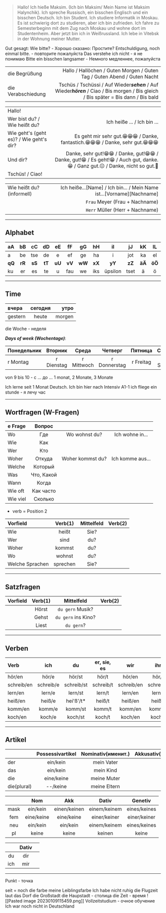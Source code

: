 > Hallo! Ich hieße Maksim. (Ich bin Maksim/ Mein Name ist Maksim Halynchik). Ich spreche Russisch, ein bisschen Englisch und ein bisschen Deutsch. Ich bin Student. Ich studiere Informatik in Moskau. Es ist schwierig dort zu studieren, aber ich bin zufrieden. Ich fahre zu Semesterbeginn mit dem Zug nach Moskau und wohne dort im Studentenheim. Aber jetzt bin ich in Weißrussland. Ich lebe in Vitebsk in der Wohnung meiner Mutter.


Gut gesagt: Wie bitte? - Хорошо сказано: Простите?
Entschuldigung, noch einmal bitte. - повторите пожалуйста
Das verstehe ich nicht - я не понимаю
Bitte ein bisschen langsamer - Немного медленнее, пожалуйста

|                    |                                                                                                                                       |
| :----------------- | ------------------------------------------------------------------------------------------------------------------------------------: |
| die Begrüßung      | Hallo / Hallöchen / Guten Morgen / Guten Tag / Guten Abend / Guten Nacht                                                              |
| die Verabschiedung | Tschüs / Tschüssi / Auf Wieder***sehen*** / Auf Wieder***hören*** / Ciao / Bis morgen / Bis gleich / Bis später = Bis dann / Bis bald |

|                                         |                                                                                                                                                                                       |
| :-------------------------------------- | ------------------------------------------------------------------------------------------------------------------------------------------------------------------------------------: |
| Hallo!                                  |                                                                                                                                                                                       |
| Wer bist du? / Wie heißt du?            | Ich heiße ... / Ich bin ...                                                                                                                                                           |
| Wie geht's (geht es)? / Wie geht's dir? | Es geht mir sehr gut.&#128513;&#128513;&#128513; / Danke, fantastich.&#128513;&#128513;&#128513; / Danke, sehr gut.&#128513;&#128513;&#128513;                                                 |
| Und dir?                                | Danke, sehr gut!&#128513;&#128513; / Danke, gut!&#128513;&#128513; / Danke, gut!&#128513; / Es geht!&#128513; / Auch gut, danke.&#128513; / Ganz gut.&#128528; / Danke, nicht so gut.&#128577; |
| Tschüs! / Ciao!                         |                                                                                                                                                                                       |

|                              |                                                                       |
| :--------------------------- | --------------------------------------------------------------------: |
| Wie heißt du? (informell)    | Ich heiße...[Name] / Ich bin... / Mein Name ist...[Vorname][Nachname] |
|                              | `Frau` Meyer  (Frau + Nachname)                                        |
|                              | `Herr` Müller (Herr + Nachname)                                        |

<hr />

## Alphabet

| aA   | bB   | cC   | dD   | eE   | fF   | gG   | hH   | iI      | jJ   | kK   | lL   | mM   | nN     | oO  | pP  |
| :--- | :--: | :--: | :--: | :--: | :--: | :--: | :--: | :-----: | :--: | :--: | :--: | :--: | :----: | :-: | :-: |
| a    | be   | tse  | de   | e    | ef   | ge   | ha   | i       | jot  | ka   | el   | em   | en     | o   | pe  |
|**qQ**|**rR**|**sS**|**tT**|**uU**|**vV**|**wW**|**xX**|**yY**   |**zZ**|**äÄ**|**öÖ**|**üÜ**|**ß**   |
| ku   | er   | es   | te   | u    | fau  | we   | iks  | üpsilon | tset | ä    | ö    | ü    | estset |

<hr />

## Time

| вчера   | сегодня | утро   |
| :------ | :-----: | -----: |
| gestern | heute   | morgen |

die Woche - неделя

***Days of week (Wochentage)***:

| Понедельник | Вторник    | Среда      | Четверг      | Пятница   | Суббота   | Воскресенье |
| :---------- | :--------: |:---------: | :----------: | :-------: |:--------: | ----------: |
| r Montag    | r Dienstag | r Mittwoch | r Donnerstag | r Freitag | r Samstag | r Sonntag   |

von 9 bis 10 - с ... до ...
1 monat, 2 Monate, 3 Monate

Ich lerne seit 1 Monat Deutsch. Ich bin hier nach Intensiv A1-1
ich fliege ein stunde - я лечу час

<hr />

## Wortfragen (W-Fragen)

| e Frage  | Вопрос     |                  |                  |
| :------- | :---------: | :--------------: | :--------------: |
| Wo       | Где        | Wo wohnst du?    | Ich wohne in...  |
| Wie      | Как        |
| Wer      | Кто        |
| Woher    | Откуда     | Woher kommst du? | Ich komme aus... |
| Welche   | Который    |
| Was      | Что, Какой |
| Wann     | Когда      |
| Wie oft  | Как часто  |
| Wie viel | Сколько    |

- verb = Position 2

| Vorfield        | Verb(1)  | Mittelfeld | Verb(2) |
| :-------------- | :------: | :--------: | ------: |
| Wie             | heißt    | Sie?       |
| Wer             | sind     | du?        |
| Woher           | kommst   | du?        |
| Wo              | wohnst   | du?        |
| Welche Sprachen | sprechen | Sie?       |

<hr />

## Satzfragen

| Vorfield        | Verb(1)  | Mittelfeld         | Verb(2) |
| :-------------- | :------: | :----------------: | ------: |
|                 | Hörst    | `du gern` Musik?    |
|                 | Gehst    | `du gern` ins Kino? |
|                 | Liest    | `du gern`?          |


<hr />

## Verben

| Verb      | ich       | du         | er, sie, es | wir        | ihr       | Sie        | 
| :-------- | :-------: | :--------: | :---------: | :--------: | :-------: | ---------: |
| hör/en    | hör/e     | hör/st     | hör/t       | hör/en     | hör/t     | hör/en     |
| schreib/en| schreib/e | schreib/st | schreib/t   | schreib/en | schreib/t | schreib/en |
| lern/en   | lern/e    | lern/st    | lern/t      | lern/en    | lern/t    | lern/en    |
| heiß/en   | heiß/e    | hei'ß'/t*  | heiß/t      | heiß/en    | heiß/t    | heiß/en    |
| komm/en   | komm/e    | komm/st    | komm/t      | komm/en    | komm/t    | komm/en    |
| koch/en   | koch/e    | koch/st    | koch/t      | koch/en    | koch/t    | koch/en    |

<hr />

## Artikel

|             | Possessivartikel | Nominativ(именит.) | Akkusativ(винительный) |
| :---------- | :--------------: | :----------------: | ---------------------: |
| der         | ein/kein         | mein Vater         | meinen Vater           |
| das         | ein/kein         | mein Kind          | mein Kind              |
| die         | eine/keine       | meine Muter        | meine Mutter           |
| die(plural) | --/keine         | meine Eltern       | meine Eltern           |

|      | Nom        | Akk          | Dativ        | Genetiv      |
| :--: | :--------: | :----------: | :----------: | :----------: |
| mask | ein/kein   | einen/keinen | einem/keinem | eines/keines |
| fem  | eine/keine | eine/keine   | einer/keiner | einer/keiner |
| neu  | ein/kein   | ein/kein     | einem/keinem | eines/keines |
|pl    | keine      | keine        | keinen       | keine        |


|     | Dativ |     |
| :-: | :---: | :-: |
| du  | dir   |     |
| ich | mir   |     |

<hr />

Punkt - точка

seit = noch
die farbe 
meine Leiblingsfarbe
Ich habe nicht
ruhig
die Flugzeit
laut
das Dorf
die Großstadt
die Haupstadt - столица
die Zeit - время 
![[Pasted image 20230109115459.png]]
Vollzeitstudium - очное обучение
Ich war noch nicht in Deutschland

